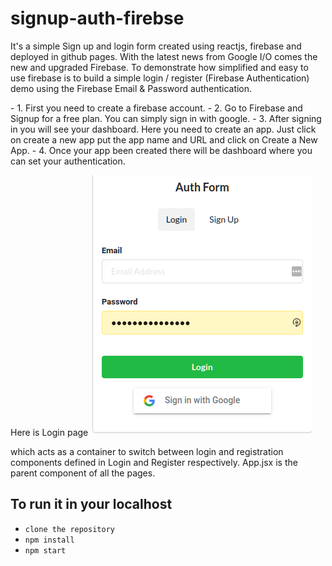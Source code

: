 # signup-auth-firebse
It's a simple Sign up and login form created using reactjs, firebase and deployed in github pages. With the latest news from Google I/O comes the new and upgraded Firebase. To demonstrate how simplified and easy to use firebase is to build a simple login / register (Firebase Authentication) demo using the Firebase Email & Password authentication.

<p>
  - 1. First you need to create a firebase account.
  - 2. Go to Firebase and Signup for a free plan. You can simply sign in with google.
  - 3. After signing in you will see your dashboard. Here you need to create an app. Just click on create a new app put the app name and URL and click on Create a          New App.
  - 4. Once your app been created there will be dashboard where you can set your authentication. 
</p>

Here is Login page ![login-page](public/login-page.png "Login-Page") 

which acts as a container to switch between login and registration 
components defined in Login and Register respectively. App.jsx is the parent component of all the pages.

## To run it in your localhost 

  - `clone the repository`
  - `npm install`
  - `npm start`

